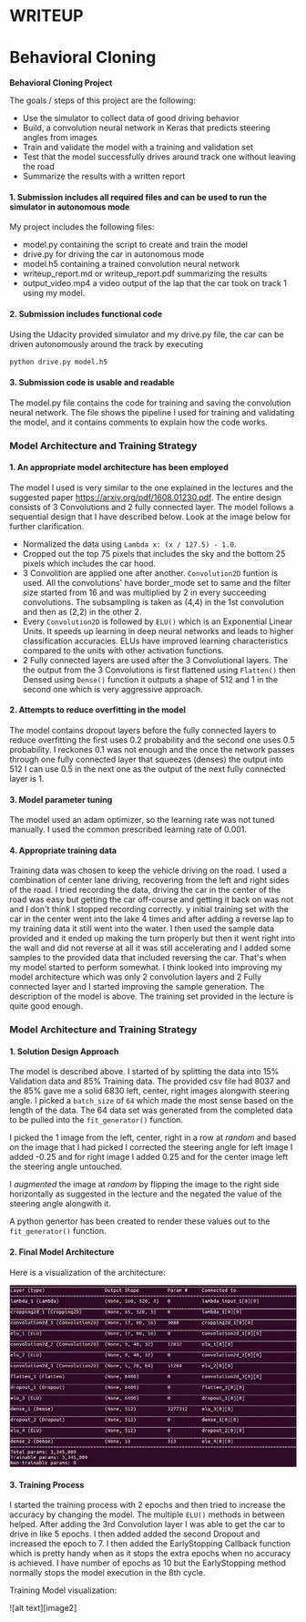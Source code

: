 # WRITEUP 

# **Behavioral Cloning** 

**Behavioral Cloning Project**

The goals / steps of this project are the following:
* Use the simulator to collect data of good driving behavior
* Build, a convolution neural network in Keras that predicts steering angles from images
* Train and validate the model with a training and validation set
* Test that the model successfully drives around track one without leaving the road
* Summarize the results with a written report


[//]: # (Image References)

[image1]: ./model.png "Model Visualization"
[image3]: ./trainig.png "Model Training"

#### 1. Submission includes all required files and can be used to run the simulator in autonomous mode

My project includes the following files:
* model.py containing the script to create and train the model
* drive.py for driving the car in autonomous mode
* model.h5 containing a trained convolution neural network 
* writeup_report.md or writeup_report.pdf summarizing the results
* output_video.mp4 a video output of the lap that the car took on track 1 using my model.

#### 2. Submission includes functional code
Using the Udacity provided simulator and my drive.py file, the car can be driven autonomously around the track by executing 
```sh
python drive.py model.h5
```

#### 3. Submission code is usable and readable

The model.py file contains the code for training and saving the convolution neural network. The file shows the pipeline I used for training and validating the model, and it contains comments to explain how the code works.

### Model Architecture and Training Strategy

#### 1. An appropriate model architecture has been employed

The model I used is very similar to the one explained in the lectures and the suggested paper https://arxiv.org/pdf/1608.01230.pdf. The entire design consists of 3 Convolutions and 2 fully connected layer. The model follows a sequential design that I have described below. Look at the image below for further clarification.

* Normalized the data using `Lambda x: (x / 127.5) - 1.0`.
* Cropped out the top 75 pixels that includes the sky and the bottom 25 pixels which includes the car hood.
* 3 Convolition are applied one after another. `Convolution2D` funtion is used. All the convolutions' have border_mode set to same and the filter size started from 16 and was multiplied by 2 in every succeeding convolutions. The subsampling is taken as (4,4) in the 1st convolution and then as (2,2) in the other 2. 
* Every `Convolution2D` is followed by `ELU()` which is an Exponential Linear Units. It speeds up learning in deep neural networks and leads to higher classification accuracies. ELUs have improved learning characteristics compared to the units with other activation functions.
* 2 Fully connected layers are used after the 3 Convolutional layers. The the output from the 3 Convolutions is first flattened using `Flatten()` then Densed using `Dense()` function it outputs a shape of 512 and 1 in the second one which is very aggressive approach.

#### 2. Attempts to reduce overfitting in the model

The model contains dropout layers before the fully connected layers to reduce overfitting the first uses 0.2 probability and the second one uses 0.5 probability. I reckones 0.1 was not enough and the once the network passes through one fully connected layer that squeezes (denses) the output into 512 I can use 0.5 in the next one as the output of the next fully connected layer is 1.

#### 3. Model parameter tuning

The model used an adam optimizer, so the learning rate was not tuned manually. I used the common prescribed learning rate of 0.001.

#### 4. Appropriate training data

Training data was chosen to keep the vehicle driving on the road. I used a combination of center lane driving, recovering from the left and right sides of the road. I tried recording the data, driving the car in the center of the road was easy but getting the car off-course and getting it back on was not and I don't think I stopped recording correctly. y initial training set with the car in the center went into the lake 4 times and after adding a reverse lap to my training data it still went into the water. I then used the sample data provided and it ended up making the turn properly but then it went right into the wall and did not reverse at all it was still accelerating and I added some samples to the provided data that included reversing the car. That's when my model started to perform somewhat. I think looked into improving my model architecture which was only 2 convolution layers and 2 Fully connected layer and I started improving the sample generation. The description of the model is above. The training set provided in the lecture is quite good enough.

### Model Architecture and Training Strategy

#### 1. Solution Design Approach

The model is described above. I started of by splitting the data into 15% Validation data and 85% Training data. The provided csv file had 8037 and the 85% gave me a solid 6830 left, center, right images alongwith steering angle. I picked a `batch_size` of `64` which made the most sense based on the length of the data. The 64 data set was generated from the completed data to be pulled into the `fit_generator()` function.

I picked the 1 image from the left, center, right in a row at *random* and based on the image that I had picked I corrected the steering angle for left image I added -0.25 and for right image I added 0.25 and for the center image left the steering angle untouched. 

I *augmented* the image at *random* by flipping the image to the right side horizontally as suggested in the lecture and the negated the value of the steering angle alongwith it. 

A python genertor has been created to render these values out to the `fit_generator()` function.

#### 2. Final Model Architecture

Here is a visualization of the architecture:

![alt text][image1]

#### 3. Training Process

I started the training process with 2 epochs and then tried to increase the accuracy by changing the model. The multiple `ELU()` methods in between helped. After adding the 3rd Convolution layer I was able to get the car to drive in like 5 epochs. I then added added the second Dropout and increased the epoch to 7. I then added the EarlyStopping Callback function which is pretty handy when as it stops the extra epochs when no accuracy is achieved. I have number of epochs as 10 but the EarlyStopping method normally stops the model execution in the 8th cycle.  

Training Model visualization:

![alt text][image2]